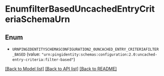 # EnumfilterBasedUncachedEntryCriteriaSchemaUrn

## Enum


* `URNPINGIDENTITYSCHEMASCONFIGURATION2_0UNCACHED_ENTRY_CRITERIAFILTER_BASED` (value: `"urn:pingidentity:schemas:configuration:2.0:uncached-entry-criteria:filter-based"`)


[[Back to Model list]](../README.md#documentation-for-models) [[Back to API list]](../README.md#documentation-for-api-endpoints) [[Back to README]](../README.md)


